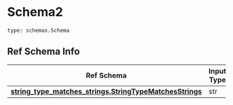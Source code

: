 # Schema2
```
type: schemas.Schema
```

## Ref Schema Info
Ref Schema | Input Type | Output Type
---------- | ---------- | -----------
[**string_type_matches_strings.StringTypeMatchesStrings**](../../../../../../../../components/schema/string_type_matches_strings.md) | str | str
